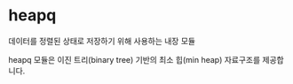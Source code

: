 # heapq

데이터를 정렬된 상태로 저장하기 위해 사용하는 내장 모듈

heapq 모듈은 이진 트리(binary tree) 기반의 최소 힙(min heap) 자료구조를 제공합니다. 

